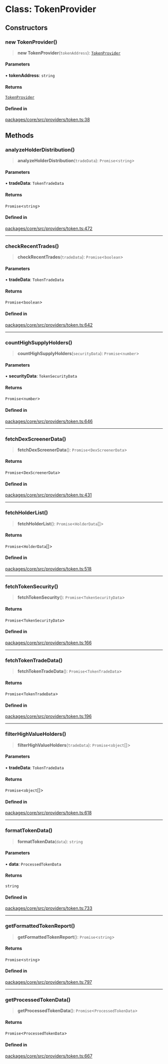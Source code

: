# Class: TokenProvider

## Constructors

### new TokenProvider()

> **new TokenProvider**(`tokenAddress`): [`TokenProvider`](TokenProvider.md)

#### Parameters

• **tokenAddress**: `string`

#### Returns

[`TokenProvider`](TokenProvider.md)

#### Defined in

[packages/core/src/providers/token.ts:38](https://github.com/ai16z/eliza/blob/main/packages/core/src/providers/token.ts#L38)

## Methods

### analyzeHolderDistribution()

> **analyzeHolderDistribution**(`tradeData`): `Promise`\<`string`\>

#### Parameters

• **tradeData**: `TokenTradeData`

#### Returns

`Promise`\<`string`\>

#### Defined in

[packages/core/src/providers/token.ts:472](https://github.com/ai16z/eliza/blob/main/packages/core/src/providers/token.ts#L472)

***

### checkRecentTrades()

> **checkRecentTrades**(`tradeData`): `Promise`\<`boolean`\>

#### Parameters

• **tradeData**: `TokenTradeData`

#### Returns

`Promise`\<`boolean`\>

#### Defined in

[packages/core/src/providers/token.ts:642](https://github.com/ai16z/eliza/blob/main/packages/core/src/providers/token.ts#L642)

***

### countHighSupplyHolders()

> **countHighSupplyHolders**(`securityData`): `Promise`\<`number`\>

#### Parameters

• **securityData**: `TokenSecurityData`

#### Returns

`Promise`\<`number`\>

#### Defined in

[packages/core/src/providers/token.ts:646](https://github.com/ai16z/eliza/blob/main/packages/core/src/providers/token.ts#L646)

***

### fetchDexScreenerData()

> **fetchDexScreenerData**(): `Promise`\<`DexScreenerData`\>

#### Returns

`Promise`\<`DexScreenerData`\>

#### Defined in

[packages/core/src/providers/token.ts:431](https://github.com/ai16z/eliza/blob/main/packages/core/src/providers/token.ts#L431)

***

### fetchHolderList()

> **fetchHolderList**(): `Promise`\<`HolderData`[]\>

#### Returns

`Promise`\<`HolderData`[]\>

#### Defined in

[packages/core/src/providers/token.ts:518](https://github.com/ai16z/eliza/blob/main/packages/core/src/providers/token.ts#L518)

***

### fetchTokenSecurity()

> **fetchTokenSecurity**(): `Promise`\<`TokenSecurityData`\>

#### Returns

`Promise`\<`TokenSecurityData`\>

#### Defined in

[packages/core/src/providers/token.ts:166](https://github.com/ai16z/eliza/blob/main/packages/core/src/providers/token.ts#L166)

***

### fetchTokenTradeData()

> **fetchTokenTradeData**(): `Promise`\<`TokenTradeData`\>

#### Returns

`Promise`\<`TokenTradeData`\>

#### Defined in

[packages/core/src/providers/token.ts:196](https://github.com/ai16z/eliza/blob/main/packages/core/src/providers/token.ts#L196)

***

### filterHighValueHolders()

> **filterHighValueHolders**(`tradeData`): `Promise`\<`object`[]\>

#### Parameters

• **tradeData**: `TokenTradeData`

#### Returns

`Promise`\<`object`[]\>

#### Defined in

[packages/core/src/providers/token.ts:618](https://github.com/ai16z/eliza/blob/main/packages/core/src/providers/token.ts#L618)

***

### formatTokenData()

> **formatTokenData**(`data`): `string`

#### Parameters

• **data**: `ProcessedTokenData`

#### Returns

`string`

#### Defined in

[packages/core/src/providers/token.ts:733](https://github.com/ai16z/eliza/blob/main/packages/core/src/providers/token.ts#L733)

***

### getFormattedTokenReport()

> **getFormattedTokenReport**(): `Promise`\<`string`\>

#### Returns

`Promise`\<`string`\>

#### Defined in

[packages/core/src/providers/token.ts:797](https://github.com/ai16z/eliza/blob/main/packages/core/src/providers/token.ts#L797)

***

### getProcessedTokenData()

> **getProcessedTokenData**(): `Promise`\<`ProcessedTokenData`\>

#### Returns

`Promise`\<`ProcessedTokenData`\>

#### Defined in

[packages/core/src/providers/token.ts:667](https://github.com/ai16z/eliza/blob/main/packages/core/src/providers/token.ts#L667)
